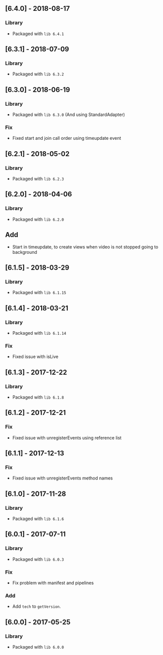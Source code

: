 ## [6.4.0] - 2018-08-17
### Library
- Packaged with `lib 6.4.1`

## [6.3.1] - 2018-07-09
### Library
- Packaged with `lib 6.3.2`

## [6.3.0] - 2018-06-19
### Library
- Packaged with `lib 6.3.0` (And using StandardAdapter)
### Fix
- Fixed start and join call order using timeupdate event

## [6.2.1] - 2018-05-02
### Library
- Packaged with `lib 6.2.3`

## [6.2.0] - 2018-04-06
### Library
- Packaged with `lib 6.2.0`
## Add
- Start in timeupdate, to create views when video is not stopped going to background

## [6.1.5] - 2018-03-29
### Library
- Packaged with `lib 6.1.15`

## [6.1.4] - 2018-03-21
### Library
- Packaged with `lib 6.1.14`
### Fix
- Fixed issue with isLive

## [6.1.3] - 2017-12-22
### Library
- Packaged with `lib 6.1.8`

## [6.1.2] - 2017-12-21
### Fix
- Fixed issue with unregisterEvents using reference list

## [6.1.1] - 2017-12-13
### Fix
- Fixed issue with unregisterEvents method names

## [6.1.0] - 2017-11-28
### Library
- Packaged with `lib 6.1.6`

## [6.0.1] - 2017-07-11
### Library
- Packaged with `lib 6.0.3`
### Fix
- Fix problem with manifest and pipelines
### Add
- Add `tech` to `getVersion`.

## [6.0.0] - 2017-05-25
### Library
- Packaged with `lib 6.0.0`
